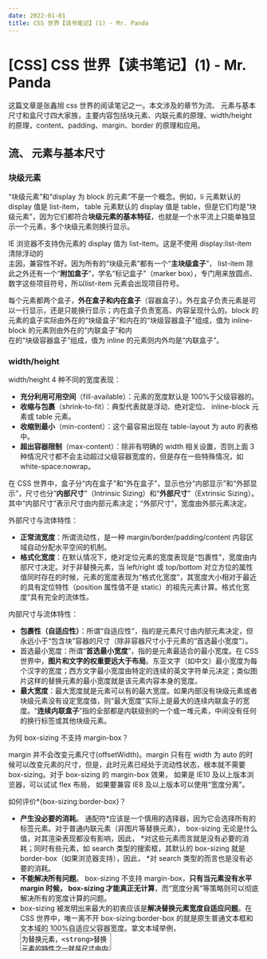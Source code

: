 ```yaml
---
date: 2022-01-01
title: CSS 世界【读书笔记】(1) - Mr. Panda
---
```


# [CSS] CSS 世界【读书笔记】(1) - Mr. Panda

这篇文章是张鑫旭 css 世界的阅读笔记之一。本文涉及的章节为流、 元素与基本尺寸和盒尺寸四大家族，主要内容包括块元素、内联元素的原理、width/height 的原理，content、padding、margin、border 的原理和应用。

## 流、 元素与基本尺寸

### 块级元素

“块级元素”和“display 为 block 的元素”不是一个概念。例如，li 元素默认的 display 值是 list-item， table 元素默认的 display 值是 table，但是它们均是“块级元素”，因为它们都符合**块级元素的基本特征**，也就是一个水平流上只能单独显示一个元素，多个块级元素则换行显示。

IE 浏览器不支持伪元素的 display 值为 list-item。这是不使用 display:list-item 清除浮动的  
主因，兼容性不好。因为所有的“块级元素”都有一个“**主块级盒子**”， list-item 除此之外还有一个“**附加盒子**”，学名“标记盒子”（marker box），专门用来放圆点、数字这些项目符号，所以list-item 元素会出现项目符号。

每个元素都两个盒子，**外在盒子和内在盒子**（容器盒子）。外在盒子负责元素是可以一行显示，还是只能换行显示；内在盒子负责宽高、内容呈现什么的。block 的元素的盒子实际由外在的“块级盒子”和内在的“块级容器盒子”组成，值为 inline-block 的元素则由外在的“内联盒子”和内  
在的“块级容器盒子”组成，值为 inline 的元素则内外均是“内联盒子”。

### width/height

width/height 4 种不同的宽度表现：

-   **充分利用可用空间**（fill-available）：元素的宽度默认是 100%于父级容器的。
-   **收缩与包裹**（shrink-to-fit）：典型代表就是浮动、绝对定位、 inline-block 元素或 table 元素。
-   **收缩到最小**（min-content）：这个最容易出现在 table-layout 为 auto 的表格中。
-   **超出容器限制**（max-content）：除非有明确的 width 相关设置，否则上面 3 种情况尺寸都不会主动超过父级容器宽度的，但是存在一些特殊情况，如 white-space:nowrap。

在 CSS 世界中，盒子分“内在盒子”和“外在盒子”，显示也分“内部显示”和“外部显示”，尺寸也分“**内部尺寸**”（Intrinsic Sizing）和“**外部尺寸**”（Extrinsic Sizing）。其中“内部尺寸”表示尺寸由内部元素决定；“外部尺寸”，宽度由外部元素决定。

外部尺寸与流体特性：

-   **正常流宽度**：所谓流动性，是一种 margin/border/padding/content 内容区域自动分配水平空间的机制。
-   **格式化宽度**：在默认情况下，绝对定位元素的宽度表现是“包裹性”，宽度由内部尺寸决定。对于非替换元素，当 left/right 或 top/bottom 对立方位的属性值同时存在的时候，元素的宽度表现为“格式化宽度”，其宽度大小相对于最近的具有定位特性（position 属性值不是 static）的祖先元素计算。格式化宽度”具有完全的流体性。

内部尺寸与流体特性：

-   **包裹性（自适应性）**：所谓“自适应性”，指的是元素尺寸由内部元素决定，但永远小于“包含块”容器的尺寸（除非容器尺寸小于元素的“首选最小宽度”）。
-   首选最小宽度：所谓“**首选最小宽度**”，指的是元素最适合的最小宽度。在 CSS 世界中，**图片和文字的权重要远大于布局**。东亚文字（如中文）最小宽度为每个汉字的宽度；西方文字最小宽度由特定的连续的英文字符单元决定；类似图片这样的替换元素的最小宽度就是该元素内容本身的宽度。
-   **最大宽度**：最大宽度就是元素可以有的最大宽度。如果内部没有块级元素或者块级元素没有设定宽度值，则“最大宽度”实际上是最大的连续内联盒子的宽度。“**连续内联盒子**”指的全部都是内联级别的一个或一堆元素，中间没有任何的换行标签或其他块级元素。

为何 box-sizing 不支持 margin-box？

margin 并不会改变元素尺寸(offsetWidth)。margin 只有在 width 为 auto 的时候可以改变元素的尺寸，但是，此时元素已经处于流动性状态，根本就不需要 box-sizing。对于 box-sizing 的 margin-box 效果， 如果是 IE10 及以上版本浏览器，可以试试 flex 布局， 如果要兼容 IE8 及以上版本可以使用“宽度分离”。

如何评价\*{box-sizing:border-box}？

-   **产生没必要的消耗**。 通配符\*应该是一个慎用的选择器，因为它会选择所有的标签元素。对于普通内联元素（非图片等替换元素）， box-sizing 无论是什么值，对其渲染表现都没有影响，因此， \*对这些元素而言就是没有必要的消耗；同时有些元素，如 search 类型的搜索框，其默认的 box-sizing 就是 border-box（如果浏览器支持），因此， \*对 search 类型的而言也是没有必要的消耗。
-   **不能解决所有问题**。 box-sizing 不支持 margin-box，**只有当元素没有水平 margin 时候， box-sizing 才能真正无计算**，而“宽度分离”等策略则可以彻底解决所有的宽度计算的问题。
-   box-sizing 被发明出来最大的初衷应该是**解决替换元素宽度自适应问题**。在 CSS 世界中，唯一离不开 box-sizing:border-box 的就是原生普通文本框和文本域的 100%自适应父容器宽度。拿文本域举例， <textarea>为替换元素，**替换元素的特性之一就是尺寸由内部元素决定**，**且无论其 display 属性值是 inline 还是 block**。这个特性很有意思，对于非替换元素，如果其 display 属性值为 block，则会具有流动性，宽度由外部尺寸决定，但是替换元素的宽度却不受 display 水平影响。我们只能通过 width 设定让尺寸 100%自适应父容器。那么，问题就来了，<textarea>是有 border 的，而且需要有一定的 padding 大小，否则输入的时候光标会顶着边框，体验很不好。于是， width/border 和 padding 注定要共存，同时还要整体宽度 100% 自适应容器。如果不借助其他标签，肯定是无解的。

```css
input, textarea, img, video, object {
 // 将替换元素的设置为 border-box 
 box-sizing: border-box;
}
```

height 和 width 还有一个比较明显的区别就是对百分比单位的支持。 **对于 width 属性，就算父元素 width 为 auto，其百分比值也是支持的；但是，对于 height 属性，如果父元素 height 为 auto，只要子元素在文档流中，其百分比值完全就被忽略了。**在设置一个元素高度为 100% 时，一定要保证其祖先元素高度都不能为 auto，否则就不会生效。

父级为auto时为何 height:100%无效而width:auto生效？

-   **浏览器按照从上而下、自外而内的顺序渲染 DOM 内容**。对于宽度，先渲染父元素，后渲染子元素，是有先后顺序的。因此，当渲染到父元素的时候，子元素的 width:100%并没有渲染，宽度就是图片加文字内容的宽度；等渲染到文字这个子元素的时候，父元素宽度已经固定，此时的 width:100%就是已经固定好的父元素的宽度。宽度不够怎么办？溢出就好了， overflow 属性就是为此而生的。
-   height 在规范中，如果包含块的高度没有显式指定（即高度由内容决定），并且该元素不是绝对定位，则计算值为 auto。 auto 和百分比计算，肯定是算不了 NaN。
-   width 在规范中，如果包含块的宽度取决于该元素的宽度，那么产生的布局在 CSS 2.1 中是未定义的。对于 “未定义行为”，浏览器可以自己根据理解去发挥，好在布局效果在各个浏览器下都是一致的。
-   高度明确了就是 auto，高度百分比计算自然无果， width 却没有这样的说法，因此，就按照包含块真实的计算值作为百分比计算的基数。
-   如何让元素支持 height:100%效果？设定显式的高度值；设定显式的高度值。

### min-width/max-width和min-height/max-height

**min-width/min-height 的初始值是 auto， max-width/maxheight的初始值是none。**

-   max-\*的初始值不能为 auto的原因是：max-width 会覆盖 width，这回造成 width永远不能设置为比 auto 计算值更大的宽度值了，这显然是有问题的。
-   min-\*的初始值为 auto 是因为：min-wdith/height 值为 auto 合法，通过 _document.body.style.minWidth_ 能获取到值为 auto；数值变化无动画，直接给min-\*设置 transition 动画时，动画并不会生效，这就说明 min-\*的初始值并不是 0。

CSS 世界中， min-width/max-width 和 min-height/max-height 属性间，以及与  
width 和 height 之间有一套相互覆盖的规则：超越!important， 超越最大，也就是这种覆盖的优先级要高于 !important。超越最大指的是**min-width覆盖max-width**，此规则发生在min-width和max-width 冲突的时候（注意不是“后来居上”规则）。

max-height 配合 transition 实现元素展开收起动画：max-height 使用足够安全的最小值，因为如果过大的话会造成收起时有一定的动画延迟。这个原理上正是利用了了max-height 和 height 的覆盖关系。

### 内联元素（inline-level elements）

“外在盒子”有 **inline、 block 和 run-in** 三种水平。其中 run-in 鲜有人使用，且有淘汰风险，可以忽略；剩下的 **inline 和 block** 几乎瓜分了剩下的全部江山， **是流体布局的本质所在**。从作用上来讲，**块级负责结构，内联负责内容**。 CSS 世界是为图文展示而设计的。所谓图文，指图片和文字，是最典型的内联元素。所以，在 CSS 世界中，**内联元素是最为重要的**，涉及的 CSS 属性也非常之多，这些 CSS 属性往往具有继承特性，混合在一起会导致 CSS 解析规则非常复杂。这就是**内联元素的解析比块级元素解析更难理解**的原因——其是多个属性共同作用的结果。

内联元素”的“内联”特指“外在盒子”，指的是元素会在一行显示，display 的值通常为 inline、inline-block 和 inline-table。display 默认值是 inline-block。浮动元素虽然也可以一行显示，但是他已经脱离了文档流，不是内联元素。

内联盒模型：

-   **内容区域（content area）**。内容区域指一种围绕文字看不见的盒子，其大小仅受字符本身特性控制，本质上是一个字符盒子（character box）；但是有些元素，如图片这样的替换元素，其内容显然不是文字，不存在字符盒子之类的，因此，对于这些元素，内容区域可以看成元素自身。内容区域是“看不见的”，但是可以把文本选中的背景色区域作为内容区域，文本选中区本质上就等同于基本盒尺寸中的 content box。
-   **内联盒子（inline box）**。“内联盒子”不会让内容成块显示，而是排成一行，这里的“内联盒子”实际指的就是元素的“外在盒子”，用来决定元素是内联还是块级。该盒子又可以细分为**“内联盒子”和“匿名内联盒子”**两类。如果外部含内联标签（span,em等），则属于“内联盒子”；如果只是文字，则属于“匿名内联盒子”。
-   **行框盒子（line box）**。每一行就是一个“行框盒子”，由“内联盒子”组成。
-   **包含盒子（containing box）**（包含块 containing block）。p 标签就是一个包含盒子，由行框盒子组成。

幽灵空白节点（strut 支柱）：指的是在 HTML5 文档声明中，**内联元素的所有解析和渲染表现就如同每个行框盒子的前面有一个永远透明，不占据任何宽度，看不见也无法通过脚本获取**的**“空白节点”一样**。幽灵空白节点”实际上是个假想盒子，是一个**存在于每个“行框盒子”前面，同时具有该元素的字体和行高属性的 0 宽度的内联盒**。

## 盒尺寸四大家族

### content

#### content 与替换元素

根据元素是否具有可替换内容，我们也可以把元素分为**替换元素和非替换元素**。通过修改某个属性值呈现的内容就可以被替换的元素就称为“替换元素”，如 img、video、iframe、textarea、input、select等。所有的替换元素都是内联水平元素，替换元素默认的 display 值却是不一样。

替换元素的特性：

-   内容的外观不受页面上的 CSS 的影响（**样式表现在 CSS 作用域之外**）。更改替换元素本身的外观需要类似 appearance 属性，或者浏览器自身暴露的一些样式接口。
-   有默认的尺寸。如 video/canvas/iframe 默认的尺寸是 300px\*150px，img 的默认尺寸是 0，表单元素的替换元素默认尺寸和浏览器有关。
-   在很多 CSS 属性上有自己的一套表现规则。如vertical-align 的默认值的 baseline，但是替换元素的基线定义成元素的下边缘。

替换元素的尺寸计算规则：

-   缺省尺寸：最终宽度表现为 300 像素，高度为 150 像素， 宽高比 2:1。这条规则适用于 video、canvas、iframe，不适用于 img，因为img 的缺省尺寸因浏览器而异。
-   固有尺寸：替换内容原本的尺寸。
-   HTML 尺寸：只能通过HTML 原生属性改变，这些 HTML 原生属性包括img的 width 和 height 属性、input 的 size 属性、textarea 的 cols 和 rows 属性等。
-   CSS 尺寸。
-   优先级：CSS 尺寸 > HTML 尺寸 > 固有尺寸 > 缺省尺寸。

在给img设置宽高之所以能改变img的宽高，是因为img的object-fit:fill（img和其他一些替换元素的替换内容的适配方式可以通过object-fit 属性修改），并不是改变了img的固有尺寸，固有尺寸是不可改变的。

**替换元素和非替换元素之间只隔了一个 src 属性**：

如果我们把img 的 src 属性去掉， 其实就是一个和 span 类似的普通的内联标签，也就是成了一个非替换元素，IE 浏览器下没有 src 属性还是完全的替换元素，因为IE 浏览器中有个默认的占位替换内容，当 src 属性缺失的时候，会使用这个默认的占位内容。

替换元素和非替换元素之间只隔了一个 CSS content 属性：

-   替换元素之所以为替换元素，就是因为其内容可替换，而这个内容就是 content box，对应的 CSS 属性是 content。content 属性决定了是替换元素还是非替换元素。
-   在 Chrome 浏览器下，所有的元素都支持 content 属性，而其他浏览器仅在::before/::after 伪元素中才有支持。
-   如果图片原来是有 src 地址的，我们也是可以使用 content 属性把图片内容给置换掉。但是content 属性改变的仅仅是视觉呈现，当我们以右键或其他形式保存这张图片的时候，所保存的还是原来 src 对应的图片，屏幕阅读设备阅读的和搜索引擎 SEO抓取的还是原始内容，对页面的可访问性等没有任何影响。使用 content 生成图片，我们是无法设置图片的尺寸的，可以使用svg图片。

content 属性生成的对象称为“**匿名替换元素**”（anonymous replaced element）。使用 content 生成的文本是无法选中、无法复制的，同时无法被屏幕阅读设备读取，也无法被搜索引擎抓取，对可访问性和 SEO 都很不友好， content 属性只能用来生成一些无关紧要的内容，如装饰性图形或者序号之类。content 不能左右:empty 伪类。content 动态生成值无法获取。

### padding

内联元素 padding 对视觉层和布局层具有双重影响，所有类似“垂直方向 padding 对内联元素没有作用”的说法是不正确的。对于非替换元素的内联元素，不仅 padding 不会加入行盒高度的计算， margin和 border 也都是不计算高度，但实际上在内联盒周围发生了渲染。这种特性的应用：在不影响当前布局的情况下，优雅地增加链接或按钮的点击区域大小；实现高度可控的分隔线；锚点定位距离顶部一段距离。

padding 属性是不支持负值；**padding 支持百分比值，但是无论是水平方向还是垂直方向均是相对于宽度计算的**。这种设计可以让我们轻松实现自适应的等比例矩形效果。百分比值如果应用在内联元素上，表现如下：相对于宽度计算；默认的高度和宽度细节有差异；padding 会断行。内联元素的垂直 padding 会让“幽灵空白节点”显现，由于内联元素默认的高度完全受 font-size 大小控制，可以通过font-size:0让内联元素的高度为 0。

### margin

对于 padding，元素设定了 width 或者保持“包裹性”的时候，会改变元素可视尺寸；但是  
对于 margin 则相反，元素设定了 width 值或者保持“包裹性”的时候， margin 对尺寸没有  
影响，只有元素是“**充分利用可用空间”**状态的时候， margin 才可以改变元素的可视尺寸。只要元素的尺寸表现符合“充分利用可用空间”，无论是垂直方向还是水平方向，都可以通过 margin 改变尺寸。CSS 世界默认的流方向是水平方向，因此，对于普通流体元素， margin 只能改变元素水平方向尺寸；但是，对于**具有拉伸特性的绝对定位元素**，则水平或垂直方向都可以，因为此时的尺寸表现符合“充分利用可用空间”。

Chrome 浏览器是子元素超过 content box 尺寸触发滚动条显示，而 IE 和 Firefox 浏览器是超过padding box 尺寸触发滚动条显示。只能使用子元素的 margin-bottom 来实现滚动容器的底部留白。

和 padding 不同，内联元素垂直方向的 margin 是没有任何影响的，既不会影响外部尺寸，  
也不会影响内部尺寸。

margin 的百分比值无论是水平方向还是垂直方向都是相对于宽度计算的。元素设置 margin 在垂直方向上无法改变元素自身的内部尺寸，往往需要父元素作为载体，此外，由于 margin 合并的存在，垂直方向往往需要双倍尺寸才能和 padding 表现一致。

块级元素的上外边距（ margin-top）与下外边距（margin-bottom）有时会合并为单个外边距，这样的现象称为“**margin 合并**”（和当前文档流方向的相垂直的方向）。

-   相邻兄弟元素 margin 合并：让图文信息的排版更加舒服自然。
-   父级和第一个/最后一个子元素：在页面中任何地方嵌套或直接放入任何裸，都不会影响原来的块状布局。
-   空块级元素的 margin 合并：可以避免不小心遗落或者生成的空标签影响排版和布局。

margin 合并的计算规则：“正正取大值”“正负值相加”“负负最负值”。

margin:auto 的填充规则如下。

-   如果一侧定值，一侧 auto，则 auto 为剩余空间大小。
-   如果两侧均是 auto，则平分剩余空间。

margin:auto 无法垂直居中的原因：触发 margin:auto 计算有一个前提条件，就是 width 或 height 为 auto 时，元素是具有对应方向的自动填充特性的。

设置的margin 无效的情形：

-   display 计算值 inline 的非替换元素的垂直 margin 是无效的，虽然规范提到有渲染，但浏览器表现却未寻得一点踪迹，这和 padding 是有明显区别的。对于内联替换元素，垂直 margin 有效，并且没有 margin 合并的问题，所以图片永远不会发生 margin 合并。
-   表格中的和元素或者设置 display 计算值是 table-cell 或 table-row 的元素的 margin 都是无效的。但是，如果计算值是 table-caption、 table 或者 inline-table 则没有此问题，可以通过 margin 控制外间距，甚至::first-letter 伪元素也可以解析 margin。
-   margin 合并的时候，更改 margin 值可能是没有效果的。
-   绝对定位元素非定位方位的 margin 值“无效”。这里不是真正的无效，而是增加了外部尺寸。
-   定高容器的子元素的 margin-bottom 或者宽度定死的子元素的 margin-right 的定位“失效”。若想使用 margin 属性改变自身的位置，必须是和当前元素定位方向一样的 margin 属性才可以，否则， margin 只能影响后面的元素或者父元素。
-   鞭长莫及导致的 margin 无效。
-   内联特性导致的 margin 无效。

### border

border-width 却不支持百分比，支持若干关键字，包括 thin（1）、 medium（默认值，3）  
和 thick（4）。

border-color 默认颜色就是color 色值。

**声明**:本站所有文章，如无特殊说明或标注，均为本站原创发布。任何个人或组织，在未征得本站同意时，禁止复制、盗用、采集、发布本站内容到任何网站、书籍等各类媒体平台。如若本站内容侵犯了原著者的合法权益，可联系我们进行处理。
